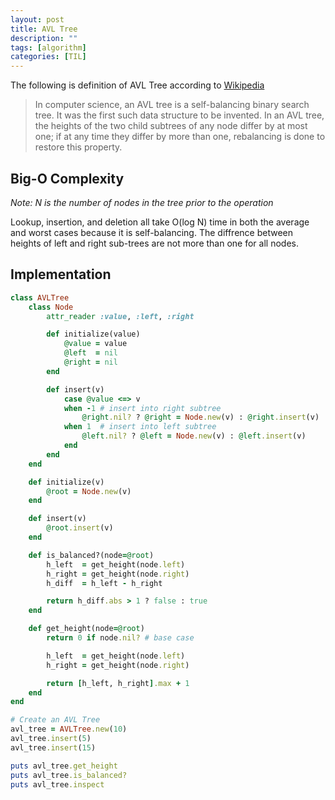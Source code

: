 ```yaml
---
layout: post
title: AVL Tree
description: "" 
tags: [algorithm]
categories: [TIL]
---
```


The following is definition of AVL Tree according to [Wikipedia](https://en.wikipedia.org/wiki/AVL_tree)

> In computer science, an AVL tree is a self-balancing binary search tree. It was the first such data structure to be invented. In an AVL tree, the heights of the two child subtrees of any node differ by at most one; if at any time they differ by more than one, rebalancing is done to restore this property.

## **Big-O Complexity**
*Note: N is the number of nodes in the tree prior to the operation*

Lookup, insertion, and deletion all take O(log N) time in both the average and worst cases because it is self-balancing. The diffrence between heights of left and right sub-trees are not more than one for all nodes.

## **Implementation**

```ruby
class AVLTree
    class Node
        attr_reader :value, :left, :right

        def initialize(value)
            @value = value
            @left  = nil
            @right = nil
        end

        def insert(v)
            case @value <=> v
            when -1 # insert into right subtree
                @right.nil? ? @right = Node.new(v) : @right.insert(v)
            when 1  # insert into left subtree
                @left.nil? ? @left = Node.new(v) : @left.insert(v)
            end
        end
    end

    def initialize(v)
        @root = Node.new(v)
    end

    def insert(v)
        @root.insert(v)
    end

    def is_balanced?(node=@root)
        h_left  = get_height(node.left)
        h_right = get_height(node.right)
        h_diff  = h_left - h_right

        return h_diff.abs > 1 ? false : true
    end

    def get_height(node=@root)
        return 0 if node.nil? # base case

        h_left  = get_height(node.left)
        h_right = get_height(node.right)

        return [h_left, h_right].max + 1
    end
end

# Create an AVL Tree
avl_tree = AVLTree.new(10)
avl_tree.insert(5)
avl_tree.insert(15)

puts avl_tree.get_height   
puts avl_tree.is_balanced? 
puts avl_tree.inspect
```